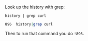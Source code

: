 Look up the history with grep:

`history | grep curl`

```bash
896  history|grep curl
```

Then to run that command you do `!896`.
